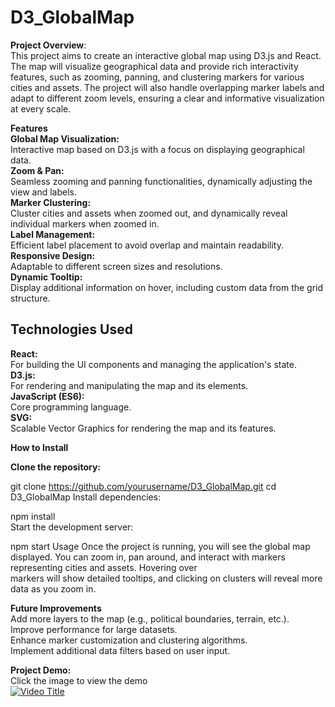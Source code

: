 # D3_GlobalMap

**Project Overview**:<br>
This project aims to create an interactive global map using D3.js and React. The map will visualize geographical data and provide rich interactivity features, such as zooming, panning, and clustering markers for various cities and assets. The project will also handle overlapping marker labels and adapt to different zoom levels, ensuring a clear and informative visualization at every scale.

**Features**<br>
**Global Map Visualization:** <br> Interactive map based on D3.js with a focus on displaying geographical data.<br>
**Zoom & Pan:** <br> Seamless zooming and panning functionalities, dynamically adjusting the view and labels.<br>
**Marker Clustering:** <br> Cluster cities and assets when zoomed out, and dynamically reveal individual markers when zoomed in.<br>
**Label Management:** <br> Efficient label placement to avoid overlap and maintain readability.<br>
**Responsive Design:** <br> Adaptable to different screen sizes and resolutions.<br>
**Dynamic Tooltip:** <br> Display additional information on hover, including custom data from the grid structure.<br>
##  **Technologies Used** <br>
**React:** <br> For building the UI components and managing the application's state.<br>
**D3.js:** <br> For rendering and manipulating the map and its elements.<br>
**JavaScript (ES6):** <br> Core programming language.<br>
**SVG:** <br> Scalable Vector Graphics for rendering the map and its features.

**How to Install**

**Clone the repository:**

git clone https://github.com/yourusername/D3_GlobalMap.git
cd D3_GlobalMap
Install dependencies:

npm install<br>
Start the development server:<br>

npm start
Usage
Once the project is running, you will see the global map displayed. You can zoom in, pan around, and interact with markers representing cities and assets. Hovering over <br>markers will show detailed tooltips, and clicking on clusters will reveal more data as you zoom in.

**Future Improvements** <br>
Add more layers to the map (e.g., political boundaries, terrain, etc.).<br>
Improve performance for large datasets.<br>
Enhance marker customization and clustering algorithms.<br>
Implement additional data filters based on user input.<br>

**Project Demo:**
<br>
Click the image to view the demo <br>
<a href="https://youtu.be/ZNU5DzfLdPM" target="_blank">
    <img src="https://img.youtube.com/vi/ZNU5DzfLdPM/0.jpg" alt="Video Title" />
</a>


